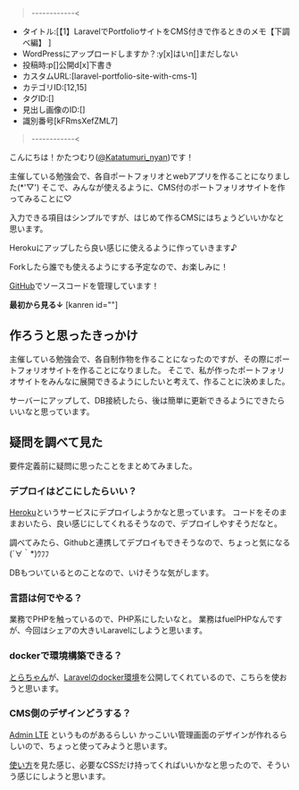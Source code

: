 >------------<
- タイトル:[【1】LaravelでPortfolioサイトをCMS付きで作るときのメモ【下調べ編】 ]
- WordPressにアップロードしますか？:y[x]はいn[]まだしない
- 投稿時:p[]公開d[x]下書き
- カスタムURL:[laravel-portfolio-site-with-cms-1]
- カテゴリID:[12,15]
- タグID:[]
- 見出し画像のID:[]
- 識別番号[kFRmsXefZML7]
>------------<

<!-- ↓続き
[kanren id=""] -->

こんにちは！かたつむり([@Katatumuri_nyan](https://twitter.com/Katatumuri_nyan))です！

主催している勉強会で、各自ポートフォリオとwebアプリを作ることになりました(*'▽')
そこで、みんなが使えるように、CMS付のポートフォリオサイトを作ってみることに♡

入力できる項目はシンプルですが、はじめて作るCMSにはちょうどいいかなと思います。

Herokuにアップしたら良い感じに使えるように作っていきます♪

Forkしたら誰でも使えるようにする予定なので、お楽しみに！

[GitHub]()でソースコードを管理しています！

**最初から見る↓**
[kanren id=""]

<!-- **前回を見る↓**
[kanren id=""] -->

## 作ろうと思ったきっかけ
主催している勉強会で、各自制作物を作ることになったのですが、その際にポートフォリオサイトを作ることになりました。
そこで、私が作ったポートフォリオサイトをみんなに展開できるようにしたいと考えて、作ることに決めました。

サーバーにアップして、DB接続したら、後は簡単に更新できるようにできたらいいなと思っています。

## 疑問を調べて見た
要件定義前に疑問に思ったことをまとめてみました。

### デプロイはどこにしたらいい？
[Heroku](https://jp.heroku.com/)というサービスにデプロイしようかなと思っています。
コードをそのままおいたら、良い感じにしてくれるそうなので、デプロイしやすそうだなと。

調べてみたら、Githubと連携してデプロイもできそうなので、ちょっと気になる(´∀｀*)ｳﾌﾌ

DBもついているとのことなので、いけそうな気がします。

### 言語は何でやる？
業務でPHPを触っているので、PHP系にしたいなと。
業務はfuelPHPなんですが、今回はシェアの大きいLaravelにしようと思います。

### dockerで環境構築できる？
[とらちゃん](https://github.com/dt-torachan)が、[Laravelのdocker環境](https://github.com/dt-torachan/webapp/tree/master)を公開してくれているので、こちらを使おうと思います。

### CMS側のデザインどうする？
[Admin LTE](https://adminlte.io/) というものがあるらしい
かっこいい管理画面のデザインが作れるらしいので、ちょっと使ってみようと思います。

[使い方](https://qiita.com/zaburo/items/9447fa64e8bc302e2324)を見た感じ、必要なCSSだけ持ってくればいいかなと思ったので、そういう感じにしようと思います。